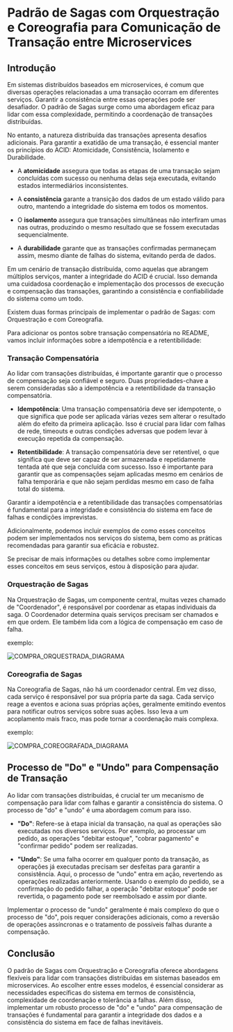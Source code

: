 # Padrão de Sagas com Orquestração e Coreografia para Comunicação de Transação entre Microservices

## Introdução

Em sistemas distribuídos baseados em microservices, é comum que diversas operações relacionadas a uma transação ocorram em diferentes serviços. Garantir a consistência entre essas operações pode ser desafiador. O padrão de Sagas surge como uma abordagem eficaz para lidar com essa complexidade, permitindo a coordenação de transações distribuídas.

No entanto, a natureza distribuída das transações apresenta desafios adicionais. Para garantir a exatidão de uma transação, é essencial manter os princípios do ACID: Atomicidade, Consistência, Isolamento e Durabilidade. 

- A **atomicidade** assegura que todas as etapas de uma transação sejam concluídas com sucesso ou nenhuma delas seja executada, evitando estados intermediários inconsistentes.

- A **consistência** garante a transição dos dados de um estado válido para outro, mantendo a integridade do sistema em todos os momentos.

- O **isolamento** assegura que transações simultâneas não interfiram umas nas outras, produzindo o mesmo resultado que se fossem executadas sequencialmente.

- A **durabilidade** garante que as transações confirmadas permaneçam assim, mesmo diante de falhas do sistema, evitando perda de dados.

Em um cenário de transação distribuída, como aquelas que abrangem múltiplos serviços, manter a integridade do ACID é crucial. Isso demanda uma cuidadosa coordenação e implementação dos processos de execução e compensação das transações, garantindo a consistência e confiabilidade do sistema como um todo.

Existem duas formas principais de implementar o padrão de Sagas: com Orquestração e com Coreografia.

Para adicionar os pontos sobre transação compensatória no README, vamos incluir informações sobre a idempotência e a retentibilidade:

### Transação Compensatória

Ao lidar com transações distribuídas, é importante garantir que o processo de compensação seja confiável e seguro. Duas propriedades-chave a serem consideradas são a idempotência e a retentibilidade da transação compensatória.

- **Idempotência**: Uma transação compensatória deve ser idempotente, o que significa que pode ser aplicada várias vezes sem alterar o resultado além do efeito da primeira aplicação. Isso é crucial para lidar com falhas de rede, timeouts e outras condições adversas que podem levar à execução repetida da compensação.

- **Retentibilidade**: A transação compensatória deve ser retentível, o que significa que deve ser capaz de ser armazenada e repetidamente tentada até que seja concluída com sucesso. Isso é importante para garantir que as compensações sejam aplicadas mesmo em cenários de falha temporária e que não sejam perdidas mesmo em caso de falha total do sistema.

Garantir a idempotência e a retentibilidade das transações compensatórias é fundamental para a integridade e consistência do sistema em face de falhas e condições imprevistas.

Adicionalmente, podemos incluir exemplos de como esses conceitos podem ser implementados nos serviços do sistema, bem como as práticas recomendadas para garantir sua eficácia e robustez.

Se precisar de mais informações ou detalhes sobre como implementar esses conceitos em seus serviços, estou à disposição para ajudar.

### Orquestração de Sagas

Na Orquestração de Sagas, um componente central, muitas vezes chamado de "Coordenador", é responsável por coordenar as etapas individuais da saga. O Coordenador determina quais serviços precisam ser chamados e em que ordem. Ele também lida com a lógica de compensação em caso de falha.

exemplo:

![COMPRA_ORQUESTRADA_DIAGRAMA](https://github.com/murilohenzo/compra-saga-app/assets/28688721/ccfa6e2e-e24e-4de9-82e7-b88f8bd08e73)

### Coreografia de Sagas

Na Coreografia de Sagas, não há um coordenador central. Em vez disso, cada serviço é responsável por sua própria parte da saga. Cada serviço reage a eventos e aciona suas próprias ações, geralmente emitindo eventos para notificar outros serviços sobre suas ações. Isso leva a um acoplamento mais fraco, mas pode tornar a coordenação mais complexa.

exemplo:

![COMPRA_COREOGRAFADA_DIAGRAMA](https://github.com/murilohenzo/compra-saga-app/assets/28688721/86105f16-f552-4938-8a6d-8111d5d0fcea)


## Processo de "Do" e "Undo" para Compensação de Transação

Ao lidar com transações distribuídas, é crucial ter um mecanismo de compensação para lidar com falhas e garantir a consistência do sistema. O processo de "do" e "undo" é uma abordagem comum para isso.

- **"Do"**: Refere-se à etapa inicial da transação, na qual as operações são executadas nos diversos serviços. Por exemplo, ao processar um pedido, as operações "debitar estoque", "cobrar pagamento" e "confirmar pedido" podem ser realizadas.

- **"Undo"**: Se uma falha ocorrer em qualquer ponto da transação, as operações já executadas precisam ser desfeitas para garantir a consistência. Aqui, o processo de "undo" entra em ação, revertendo as operações realizadas anteriormente. Usando o exemplo do pedido, se a confirmação do pedido falhar, a operação "debitar estoque" pode ser revertida, o pagamento pode ser reembolsado e assim por diante.

Implementar o processo de "undo" geralmente é mais complexo do que o processo de "do", pois requer considerações adicionais, como a reversão de operações assíncronas e o tratamento de possíveis falhas durante a compensação.

## Conclusão

O padrão de Sagas com Orquestração e Coreografia oferece abordagens flexíveis para lidar com transações distribuídas em sistemas baseados em microservices. Ao escolher entre esses modelos, é essencial considerar as necessidades específicas do sistema em termos de consistência, complexidade de coordenação e tolerância a falhas. Além disso, implementar um robusto processo de "do" e "undo" para compensação de transações é fundamental para garantir a integridade dos dados e a consistência do sistema em face de falhas inevitáveis.
